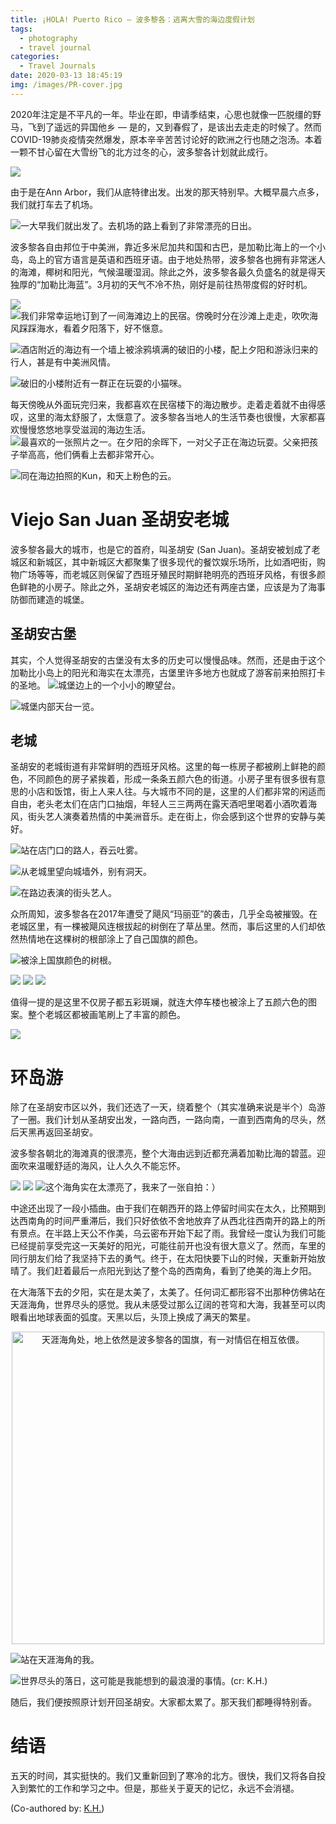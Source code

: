 ```yaml
---
title: ¡HOLA! Puerto Rico — 波多黎各：逃离大雪的海边度假计划
tags:
  - photography
  - travel journal
categories:
  - Travel Journals
date: 2020-03-13 18:45:19
img: /images/PR-cover.jpg
---
```


2020年注定是不平凡的一年。毕业在即，申请季结束，心思也就像一匹脱缰的野马，飞到了遥远的异国他乡 &mdash; 是的，又到春假了，是该出去走走的时候了。然而COVID-19肺炎疫情突然爆发，原本辛辛苦苦讨论好的欧洲之行也随之泡汤。本着一颗不甘心留在大雪纷飞的北方过冬的心，波多黎各计划就此成行。

![](/images/PR-cover.jpg)

<!-- more -->

由于是在Ann Arbor，我们从底特律出发。出发的那天特别早。大概早晨六点多，我们就打车去了机场。

![一大早我们就出发了。去机场的路上看到了非常漂亮的日出。](/images/PR-departure.jpg)

波多黎各自由邦位于中美洲，靠近多米尼加共和国和古巴，是加勒比海上的一个小岛，岛上的官方语言是英语和西班牙语。由于地处热带，波多黎各也拥有非常迷人的海滩，椰树和阳光，气候温暖湿润。除此之外，波多黎各最久负盛名的就是得天独厚的“加勒比海蓝”。3月初的天气不冷不热，刚好是前往热带度假的好时机。

![](/images/PR-bnb-beach.jpg)
![我们非常幸运地订到了一间海滩边上的民宿。傍晚时分在沙滩上走走，吹吹海风踩踩海水，看着夕阳落下，好不惬意。](/images/PR-bnb-beach-2.jpg)

![酒店附近的海边有一个墙上被涂鸦填满的破旧的小楼，配上夕阳和游泳归来的行人，甚是有中美洲风情。](/images/PR-bnb-sunset-building.jpg)

![破旧的小楼附近有一群正在玩耍的小猫咪。](/images/PR-bnb-cat.jpg)

每天傍晚从外面玩完归来，我都喜欢在民宿楼下的海边散步。走着走着就不由得感叹，这里的海太舒服了，太惬意了。波多黎各当地人的生活节奏也很慢，大家都喜欢慢慢悠悠地享受滋润的海边生活。
![最喜欢的一张照片之一。在夕阳的余晖下，一对父子正在海边玩耍。父亲把孩子举高高，他们俩看上去都非常开心。](/images/PR-bnb-subset-father.jpg)

![同在海边拍照的Kun，和天上粉色的云。](/images/PR-bnb-subset-kun.jpg)

# Viejo San Juan 圣胡安老城
波多黎各最大的城市，也是它的首府，叫圣胡安 (San Juan)。圣胡安被划成了老城区和新城区，其中新城区大都聚集了很多现代的餐饮娱乐场所，比如酒吧街，购物广场等等，而老城区则保留了西班牙殖民时期鲜艳明亮的西班牙风格，有很多颜色鲜艳的小房子。除此之外，圣胡安老城区的海边还有两座古堡，应该是为了海事防御而建造的城堡。

## 圣胡安古堡
其实，个人觉得圣胡安的古堡没有太多的历史可以慢慢品味。然而，还是由于这个加勒比小岛上的阳光和海实在太漂亮，古堡里许多地方也就成了游客前来拍照打卡的圣地。
![城堡边上的一个小小的瞭望台。](/images/PR-castle-1.jpg)

![城堡内部天台一览。](/images/PR-castle-2.jpg)

## 老城
圣胡安的老城街道有非常鲜明的西班牙风格。这里的每一栋房子都被刷上鲜艳的颜色，不同颜色的房子紧挨着，形成一条条五颜六色的街道。小房子里有很多很有意思的小店和饭馆，街上人来人往。与大城市不同的是，这里的人们都非常的闲适而自由，老头老太们在店门口抽烟，年轻人三三两两在露天酒吧里喝着小酒吹着海风，街头艺人演奏着热情的中美洲音乐。走在街上，你会感到这个世界的安静与美好。

![站在店门口的路人，吞云吐雾。](/images/PR-sanjuan-1.jpg)

![从老城里望向城墙外，别有洞天。](/images/PR-sanjuan-2.jpg)

![在路边表演的街头艺人。](/images/PR-sanjuan-9.jpg)

众所周知，波多黎各在2017年遭受了飓风“玛丽亚”的袭击，几乎全岛被摧毁。在老城区里，有一棵被飓风连根拔起的树倒在了草丛里。然而，事后这里的人们却依然热情地在这棵树的根部涂上了自己国旗的颜色。

![被涂上国旗颜色的树根。](/images/PR-sanjuan-3.jpg)

![](/images/PR-sanjuan-4.jpg)
![](/images/PR-sanjuan-6.jpg)
![](/images/PR-sanjuan-7.jpg)

值得一提的是这里不仅房子都五彩斑斓，就连大停车楼也被涂上了五颜六色的图案。整个老城区都被画笔刷上了丰富的颜色。

![](/images/PR-sanjuan-8.jpg)

# 环岛游
除了在圣胡安市区以外，我们还选了一天，绕着整个（其实准确来说是半个）岛游了一圈。我们计划从圣胡安出发，一路向西，一路向南，一直到西南角的尽头，然后天黑再返回圣胡安。

波多黎各朝北的海滩真的很漂亮，整个大海由远到近都充满着加勒比海的碧蓝。迎面吹来温暖舒适的海风，让人久久不能忘怀。

![](/images/PR-roadtrip-1.jpg)
![](/images/PR-roadtrip-2.jpg)
![这个海角实在太漂亮了，我来了一张自拍：）](/images/PR-roadtrip-2-self.jpg)

中途还出现了一段小插曲。由于我们在朝西开的路上停留时间实在太久，比预期到达西南角的时间严重滞后，我们只好依依不舍地放弃了从西北往西南开的路上的所有景点。在半路上天公不作美，乌云密布开始下起了雨。我曾经一度认为我们可能已经提前享受完这一天美好的阳光，可能往前开也没有很大意义了。然而，车里的同行朋友们给了我坚持下去的勇气。终于，在太阳快要下山的时候，天重新开始放晴了。我们赶着最后一点阳光到达了整个岛的西南角，看到了绝美的海上夕阳。

在大海落下去的夕阳，实在是太美了，太美了。任何词汇都形容不出那种仿佛站在天涯海角，世界尽头的感觉。我从未感受过那么辽阔的苍穹和大海，我甚至可以肉眼看出地球表面的弧度。天黑以后，头顶上换成了满天的繁星。

<p align="center">
    <img src="/images/PR-roadtrip-3.jpg" alt="天涯海角处，地上依然是波多黎各的国旗，有一对情侣在相互依偎。" width="500">

![站在天涯海角的我。](/images/PR-roadtrip-3-myself.jpg)

![世界尽头的落日，这可能是我能想到的最浪漫的事情。(cr: K.H.)](/images/PR-roadtrip-4.jpg)

随后，我们便按照原计划开回圣胡安。大家都太累了。那天我们都睡得特别香。

# 结语
五天的时间，其实挺快的。我们又重新回到了寒冷的北方。很快，我们又将各自投入到繁忙的工作和学习之中。但是，那些关于夏天的记忆，永远不会消褪。

(Co-authored by: [K.H.](https://kunhwang1998.github.io/))
